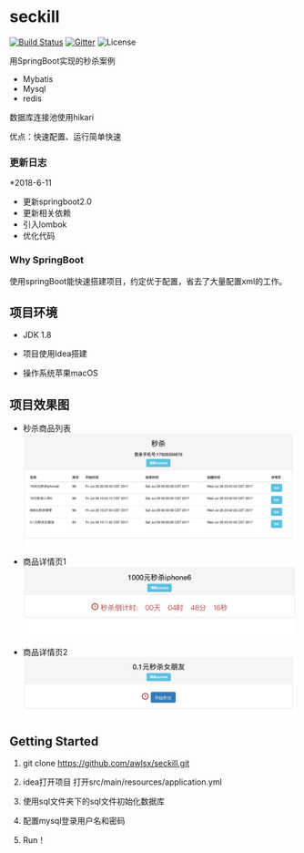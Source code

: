 # seckill

[![Build Status](https://travis-ci.org/monigo/seckill.svg?branch=master)](https://travis-ci.org/monigo/seckill)
[![Gitter](https://img.shields.io/gitter/room/nwjs/nw.js.svg)](https://gitter.im/monigo-dev/project-seckill)
![License](https://img.shields.io/packagist/l/doctrine/orm.svg)

用SpringBoot实现的秒杀案例

- Mybatis
- Mysql
- redis

数据库连接池使用hikari

优点：快速配置、运行简单快速


### 更新日志

*2018-6-11

- 更新springboot2.0
- 更新相关依赖
- 引入lombok
- 优化代码


### Why SpringBoot

使用springBoot能快速搭建项目，约定优于配置，省去了大量配置xml的工作。


## 项目环境


- JDK 1.8

- 项目使用Idea搭建

- 操作系统苹果macOS


## 项目效果图


- 秒杀商品列表
![效果图](demoImage/1.png)

- 商品详情页1
![效果图](demoImage/2.png)

- 商品详情页2
![效果图](demoImage/3.png)


## Getting Started

1. git clone https://github.com/awlsx/seckill.git

2. idea打开项目 打开src/main/resources/application.yml

3. 使用sql文件夹下的sql文件初始化数据库

4. 配置mysql登录用户名和密码

5. Run！





